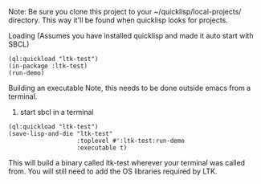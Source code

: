 
Note:
Be sure you clone this project to your ~/quicklisp/local-projects/ directory.
This way it'll be found when quicklisp looks for projects.

Loading (Assumes you have installed quicklisp and made it auto start with SBCL)
```
(ql:quickload "ltk-test")
(in-package :ltk-test)
(run-demo)
```

Building an executable
Note, this needs to be done outside emacs from a terminal.
1. start sbcl in a terminal

```
(ql:quickload "ltk-test")
(save-lisp-and-die "ltk-test"
                   :toplevel #':ltk-test:run-demo
                   :executable t)
```
This will build a binary called ltk-test wherever your terminal was called from.
You will still need to add the OS libraries required by LTK.
